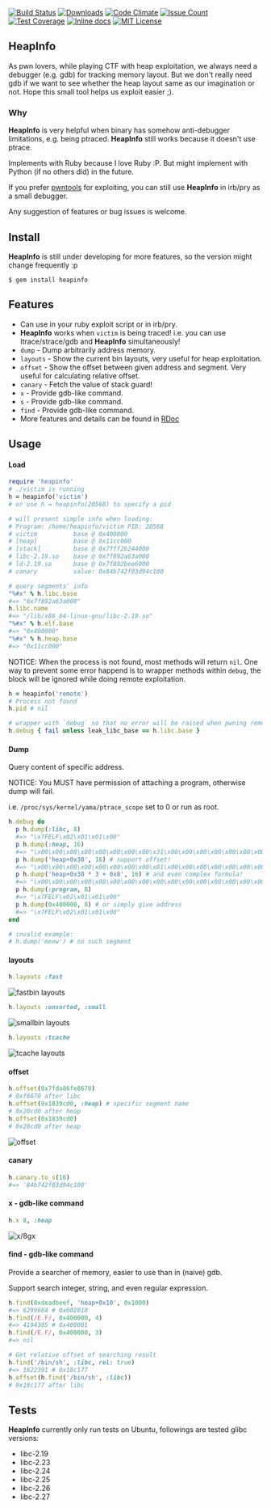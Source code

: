 [![Build Status](https://travis-ci.org/david942j/heapinfo.svg?branch=master)](https://travis-ci.org/david942j/heapinfo)
[![Downloads](http://ruby-gem-downloads-badge.herokuapp.com/heapinfo?type=total)](https://rubygems.org/gems/heapinfo)
[![Code Climate](https://codeclimate.com/github/david942j/heapinfo/badges/gpa.svg)](https://codeclimate.com/github/david942j/heapinfo)
[![Issue Count](https://codeclimate.com/github/david942j/heapinfo/badges/issue_count.svg)](https://codeclimate.com/github/david942j/heapinfo)
[![Test Coverage](https://codeclimate.com/github/david942j/heapinfo/badges/coverage.svg)](https://codeclimate.com/github/david942j/heapinfo/coverage)
[![Inline docs](https://inch-ci.org/github/david942j/heapinfo.svg?branch=master)](https://inch-ci.org/github/david942j/heapinfo)
[![MIT License](https://img.shields.io/badge/license-MIT-blue.svg)](http://choosealicense.com/licenses/mit/)

## HeapInfo
As pwn lovers, while playing CTF with heap exploitation, we always need a debugger (e.g. gdb) for tracking memory layout. But we don't really need gdb if we want to see whether the heap layout same as our imagination or not. Hope this small tool helps us exploit easier ;).

### Why
**HeapInfo** is very helpful when binary has somehow anti-debugger limitations, e.g. being ptraced.
**HeapInfo** still works because it doesn't use ptrace.

Implements with Ruby because I love Ruby :P. But might implement with Python (if no others did) in the future.

If you prefer [pwntools](https://github.com/Gallopsled/pwntools) for exploiting, you can still use **HeapInfo** in irb/pry as a small debugger.

Any suggestion of features or bug issues is welcome.

## Install
**HeapInfo** is still under developing for more features, so the version might change frequently :p

```
$ gem install heapinfo
```

## Features
* Can use in your ruby exploit script or in irb/pry.
* **HeapInfo** works when `victim` is being traced! i.e. you can use ltrace/strace/gdb and **HeapInfo** simultaneously!
* `dump` - Dump arbitrarily address memory.
* `layouts` - Show the current bin layouts, very useful for heap exploitation.
* `offset` - Show the offset between given address and segment. Very useful for calculating relative offset.
* `canary` - Fetch the value of stack guard!
* `x` - Provide gdb-like command.
* `s` - Provide gdb-like command.
* `find` - Provide gdb-like command.
* More features and details can be found in [RDoc](http://www.rubydoc.info/github/david942j/heapinfo/master/)

## Usage

#### Load

```ruby
require 'heapinfo'
# ./victim is running
h = heapinfo('victim') 
# or use h = heapinfo(20568) to specify a pid

# will present simple info when loading:
# Program: /home/heapinfo/victim PID: 20568
# victim          base @ 0x400000
# [heap]          base @ 0x11cc000
# [stack]         base @ 0x7fff2b244000
# libc-2.19.so    base @ 0x7f892a63a000
# ld-2.19.so      base @ 0x7f892bee6000
# canary          value: 0x84b742f03d94c100

# query segments' info
"%#x" % h.libc.base
#=> "0x7f892a63a000"
h.libc.name
#=> "/lib/x86_64-linux-gnu/libc-2.19.so"
"%#x" % h.elf.base
#=> "0x400000"
"%#x" % h.heap.base
#=> "0x11cc000"
```

NOTICE: When the process is not found, most methods will return `nil`. One way to prevent some error happend is to wrapper methods within `debug`, the block will be ignored while doing remote exploitation.

```ruby
h = heapinfo('remote')
# Process not found
h.pid # nil

# wrapper with `debug` so that no error will be raised when pwning remote service
h.debug { fail unless leak_libc_base == h.libc.base }
```

#### Dump
Query content of specific address.

NOTICE: You MUST have permission of attaching a program, otherwise dump will fail.

i.e. `/proc/sys/kernel/yama/ptrace_scope` set to 0 or run as root.

```ruby
h.debug do
  p h.dump(:libc, 8)
  #=> "\x7FELF\x02\x01\x01\x00"
  p h.dump(:heap, 16)
  #=> "\x00\x00\x00\x00\x00\x00\x00\x00\x31\x00\x00\x00\x00\x00\x00\x00"
  p h.dump('heap+0x30', 16) # support offset!
  #=> "\x00\x00\x00\x00\x00\x00\x00\x00\x81\x00\x00\x00\x00\x00\x00\x00"
  p h.dump('heap+0x30 * 3 + 0x8', 16) # and even complex formula!
  #=> "\x00\x00\x00\x00\x00\x00\x00\x00\x00\x00\x00\x00\x00\x00\x00\x00"
  p h.dump(:program, 8)
  #=> "\x7FELF\x02\x01\x01\x00"
  p h.dump(0x400000, 8) # or simply give address
  #=> "\x7FELF\x02\x01\x01\x00"
end

# invalid example:
# h.dump('meow') # no such segment
```

#### layouts
```ruby
h.layouts :fast
```
![fastbin layouts](https://github.com/david942j/heapinfo/blob/master/examples/fastbin_layouts.png?raw=true)

```ruby
h.layouts :unsorted, :small
```
![smallbin layouts](https://github.com/david942j/heapinfo/blob/master/examples/unsorted_smallbin_layouts.png?raw=true)

```ruby
h.layouts :tcache
```
![tcache layouts](https://github.com/david942j/heapinfo/blob/master/examples/tcache_layouts.png?raw=true)

#### offset
```ruby
h.offset(0x7fda86fe8670)
# 0xf6670 after libc
h.offset(0x1839cd0, :heap) # specific segment name
# 0x20cd0 after heap
h.offset(0x1839cd0)
# 0x20cd0 after heap
```
![offset](https://github.com/david942j/heapinfo/blob/master/examples/offset.png?raw=true)

#### canary
```ruby
h.canary.to_s(16)
#=> '84b742f03d94c100'
```

#### x - gdb-like command
```ruby
h.x 8, :heap
```
![x/8gx](https://github.com/david942j/heapinfo/blob/master/examples/x8_heap.png?raw=true)

#### find - gdb-like command
Provide a searcher of memory, easier to use than in (naive) gdb.

Support search integer, string, and even regular expression.

```ruby
h.find(0xdeadbeef, 'heap+0x10', 0x1000)
#=> 6299664 # 0x602010
h.find(/E.F/, 0x400000, 4)
#=> 4194305 # 0x400001
h.find(/E.F/, 0x400000, 3)
#=> nil

# Get relative offset of searching result
h.find('/bin/sh', :libc, rel: true)
#=> 1622391 # 0x18c177
h.offset(h.find('/bin/sh', :libc))
# 0x18c177 after libc
```

## Tests
**HeapInfo** currently only run tests on Ubuntu, followings are tested glibc versions:

* libc-2.19
* libc-2.23
* libc-2.24
* libc-2.25
* libc-2.26
* libc-2.27
